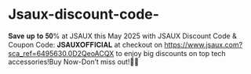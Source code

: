 # Jsaux-discount-code-
𝐒𝐚𝐯𝐞 𝐮𝐩 𝐭𝐨 𝟓𝟎% at JSAUX this May 2025 with JSAUX Discount Code &amp; Coupon Code: 𝐉𝐒𝐀𝐔𝐗𝐎𝐅𝐅𝐈𝐂𝐈𝐀𝐋 at checkout on https://www.jsaux.com?sca_ref=6495630.0D2QeoACQX to enjoy big discounts on top tech accessories!Buy Now-Don’t miss out!🎁️🛒️
